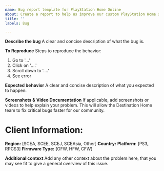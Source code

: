 ```yaml
---
name: Bug report template for PlayStation Home Online
about: Create a report to help us improve our custom PlayStation Home servers.
title: ''
labels: Bug

---
```


**Describe the bug**
A clear and concise description of what the bug is.

**To Reproduce**
Steps to reproduce the behavior:

1. Go to '...'
2. Click on '....'
3. Scroll down to '....'
4. See error

**Expected behavior**
A clear and concise description of what you expected to happen.

**Screenshots & Video Documentation**
If applicable, add screenshots or videos to help explain your problem. This will allow the Destination Home team to fix critical bugs faster for our community. 

# Client Information:
**Region:** [SCEA, SCEE, SCEJ, SCEAsia, Other]
**Country:** 
**Platform:** [PS3, RPCS3]
**Firmware Type:** [OFW, HFW, CFW]

**Additional context**
Add any other context about the problem here, that you may see fit to give a general overview of this issue.
